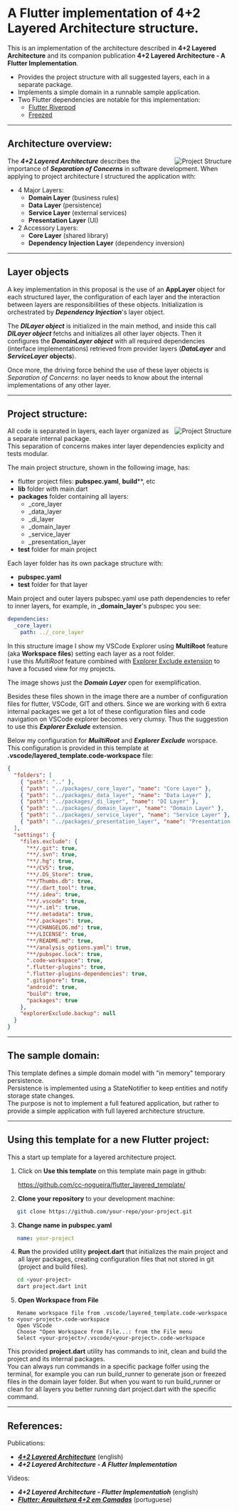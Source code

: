 # A Flutter implementation of **4+2 Layered Architecture** structure.

This is an implementation of the architecture described in **4+2 Layered Architecture** and its
companion publication **4+2 Layered Architecture - A Flutter Implementation**. 

- Provides the project structure with all suggested layers, each in a separate package.
- Implements a simple domain in a runnable sample application.
- Two Flutter dependencies are notable for this implementation:
  - [Flutter Riverpod](https://pub.dev/packages/flutter_riverpod)
  - [Freezed](https://pub.dev/packages/freezed)

---

## Architecture overview:

<img align="right" src="https://raw.githubusercontent.com/cc-nogueira/flutter_layered_template/media/4+2_Layered_Architecture_380x470.png?raw=true" alt="Project Structure" style="padding-left: 20px">

The ***4+2 Layered Architecture*** describes the importance of ***Separation of Concerns*** in software development. When
applying to project architecture I structured the application with:


- 4 Major Layers:
  - **Domain Layer** (business rules)
  - **Data Layer** (persistence)
  - **Service Layer** (external services)
  - **Presentation Layer** (UI)
- 2 Accessory Layers:
  - **Core Layer** (shared library)
  - **Dependency Injection Layer** (dependency inversion)

---

## Layer objects
A key implementation in this proposal is the use of an **AppLayer** object for each structured layer,
the configuration of each layer and the interaction between layers are responsibilities of these objects.
Initialization is orchestrated by ***Dependency Injection***'s layer object.

The ***DILayer object*** is initialized in the main method, and inside this call ***DILayer object*** fetchs and
initializes all other layer objects. Then it configures the ***DomainLayer object*** with all required dependencies
(interface implementations) retrieved from provider layers (***DataLayer*** and ***ServiceLayer*** **objects**).

Once more, the driving force behind the use of these layer objects is *Separation of Concerns*: no layer needs to know about the internal implementations of any other layer.

---

## Project structure:

<img align="right" src="https://raw.githubusercontent.com/cc-nogueira/flutter_layered_template/media/Project_Structure.png?raw=true" alt="Project Structure">

All code is separated in layers, each layer organized as a separate internal package.  
This separation of concerns makes inter layer dependencies explicity and tests modular.  

The main project structure, shown in the following image, has:
* flutter project files: **pubspec.yaml**, **build****, etc
* **lib** folder with main.dart
* **packages** folder containing all layers:
  * _core_layer
  * _data_layer
  * _di_layer
  * _domain_layer
  * _service_layer
  * _presentation_layer
* **test** folder for main project

Each layer folder has its own package structure with:
* **pubspec.yaml**
* **test** folder for that layer

Main project and outer layers pubspec.yaml use path dependencies to
refer to inner layers, for example, in **_domain_layer**'s pubspec you see:

``` yaml
dependencies:
  _core_layer:
    path: ../_core_layer
```

In this structure image I show my VSCode Explorer using **MultiRoot** feature (aka **Workspace files**) setting each layer as a root folder.  
I use this *MultiRoot* feature combined with [Explorer Exclude extension](https://marketplace.visualstudio.com/items?itemName=RedVanWorkshop.explorer-exclude-vscode-extension) to have a focused view for my projects.

The image shows just the ***Domain Layer*** open for exemplification. 

Besides these files shown in the image there are a number of configuration files for flutter, VSCode, GIT and others. Since we are working with 6 extra internal packages we get a lot of these configuration files and code navigation on VSCode explorer becomes very clumsy. Thus the suggestion to use this ***Explorer Exclude*** extension.

Below my configuration for ***MuiltiRoot*** and ***Explorer Exclude*** worspace. This configuration is provided in this template at **.vscode/layered_template.code-workspace** file:
``` json
{
  "folders": [
    { "path": ".." },
    { "path": "../packages/_core_layer", "name": "Core Layer" },
    { "path": "../packages/_data_layer", "name": "Data Layer" },
    { "path": "../packages/_di_layer", "name": "DI Layer" },
    { "path": "../packages/_domain_layer", "name": "Domain Layer" },
    { "path": "../packages/_service_layer", "name": "Service Layer" },
    { "path": "../packages/_presentation_layer", "name": "Presentation Layer" }
  ],
  "settings": {
    "files.exclude": {
      "**/.git": true,
      "**/.svn": true,
      "**/.hg": true,
      "**/CVS": true,
      "**/.DS_Store": true,
      "**/Thumbs.db": true,
      "**/.dart_tool": true,
      "**/.idea": true,
      "**/.vscode": true,
      "**/*.iml": true,
      "**/.metadata": true,
      "**/.packages": true,
      "**/CHANGELOG.md": true,
      "**/LICENSE": true,
      "**/README.md": true,
      "**/analysis_options.yaml": true,
      "**/pubspec.lock": true,
      ".code-workspace": true,
      ".flutter-plugins": true,
      ".flutter-plugins-dependencies": true,
      ".gitignore": true,
      "android": true,
      "build": true,
      "packages": true
    },
    "explorerExclude.backup": null
  }
}
```

---

## The sample domain:
This template defines a simple domain model with "in memory" temporary persistence.  
Persistence is implemented using a StateNotifier to keep entities and notify storage state changes.  
The purpose is not to implement a full featured application, but rather to provide a
simple application with full layered architecture structure.

---

## Using this template for a new Flutter project:
This a start up template for a layered architecture project. 
1. Click on **Use this template** on this template main page in github:

   https://github.com/cc-nogueira/flutter_layered_template/

2. **Clone your repository** to your development machine:
```bash
   git clone https://github.com/your-repo/your-project.git
```

3. **Change name in pubspec.yaml**
```yaml
   name: your-project
```

4. **Run** the provided utility **project.dart** that initializes the main project
and all layer packages, creating configuration files that not stored in git (project
and build files).  

```bash
   cd <your-project>
   dart project.dart init
```

5. **Open Workspace from File** 

```
   Rename workspace file from .vscode/layered_template.code-workspace to <your-project>.code-workspace
   Open VSCode
   Choose "Open Workspace from File...: from the File menu
   Select <your-project>/.vscode/<your-project>.code-workspace
```

This provided **project.dart** utility has commands to init, clean and build
the project and its internal packages.  
You can always run commands in a specific package folfer using the terminal,
for example you can run build_runner to generate json or freezed files in the
domain layer folder. But when you want to run build_runner or clean for all layers
you better running dart project.dart with the specific command.

---

## References:

Publications:
- ***[4+2 Layered Architecture](https://medium.com/@nogueira.cc/4-2-layered-architecture-313329082989)*** (english)
- ***4+2 Layered Architecture - A Flutter Implementation***

Videos:
- ***4+2 Layered Architecture - Flutter Implementatioh*** (english)
- ***[Flutter: Arquitetura 4+2 em Camadas](https://odysee.com/@Flutter:8/Flutter_Arquitetura_4+2:2)*** (portuguese)
